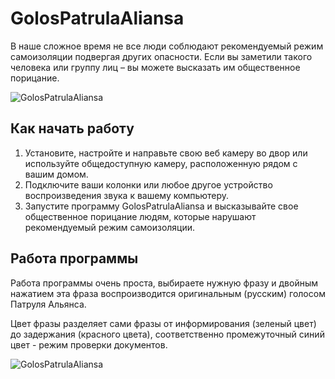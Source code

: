 # GolosPatrulaAliansa
В наше сложное время не все люди соблюдают рекомендуемый режим самоизоляции подвергая других опасности. Если вы заметили такого человека или группу лиц – вы можете высказать им общественное порицание.

![GolosPatrulaAliansa](https://github.com/andronsay/GolosPatrulaAliansa/raw/master/github/main.jpg)

## Как начать работу
1. Установите, настройте и направьте свою веб камеру во двор или используйте общедоступную камеру, расположенную рядом с вашим домом.
2. Подключите ваши колонки или любое другое устройство воспроизведения звука к вашему компьютеру.
3. Запустите программу GolosPatrulaAliansa и высказывайте свое общественное порицание людям, которые нарушают рекомендуемый режим самоизоляции.

## Работа программы
Работа программы очень проста, выбираете нужную фразу и двойным нажатием эта фраза воспроизводится оригинальным (русским) голосом Патруля Альянса.

Цвет фразы разделяет сами фразы от информирования (зеленый цвет) до задержания (красного цвета), соответственно промежуточный синий цвет - режим проверки документов.

![GolosPatrulaAliansa](https://github.com/andronsay/GolosPatrulaAliansa/raw/master/github/work_1.jpg)
